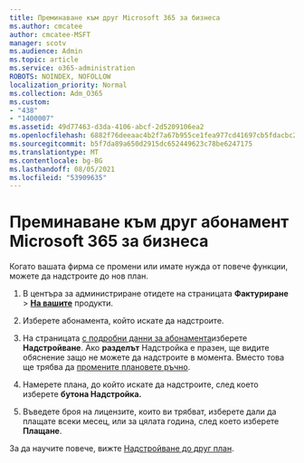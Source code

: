 ```yaml
---
title: Преминаване към друг Microsoft 365 за бизнеса
ms.author: cmcatee
author: cmcatee-MSFT
manager: scotv
ms.audience: Admin
ms.topic: article
ms.service: o365-administration
ROBOTS: NOINDEX, NOFOLLOW
localization_priority: Normal
ms.collection: Adm_O365
ms.custom:
- "438"
- "1400007"
ms.assetid: 49d77463-d3da-4106-abcf-2d5209106ea2
ms.openlocfilehash: 6882f76deeaac4b2f7a67b955ce1fea977cd41697cb5fdacbc2d866b3933ef8a
ms.sourcegitcommit: b5f7da89a650d2915dc652449623c78be6247175
ms.translationtype: MT
ms.contentlocale: bg-BG
ms.lasthandoff: 08/05/2021
ms.locfileid: "53909635"
---
```

# <a name="switch-to-a-different-microsoft-365-for-business-subscription"></a>Преминаване към друг абонамент Microsoft 365 за бизнеса

Когато вашата фирма се промени или имате нужда от повече функции, можете да надстроите до нов план.
  
1. В центъра за администриране отидете на страницата **Фактуриране** \> **[На вашите](https://go.microsoft.com/fwlink/p/?linkid=842054)** продукти.

2. Изберете абонамента, който искате да надстроите.

3. На страницата [с подробни данни за абонамента](https://admin.microsoft.com/AdminPortal/Home#/subscriptions/webdirect%252F0dbaa202-d590-4529-98c2-a5e2ebaac702)изберете **Надстройване**.  Ако **разделът** Надстройка е празен, ще видите обяснение защо не можете да надстроите в момента. Вместо това ще трябва да [промените плановете ръчно](https://docs.microsoft.com/microsoft-365/commerce/subscriptions/change-plans-manually?view=o365-worldwide).

4. Намерете плана, до който искате да надстроите, след което изберете **бутона Надстройка.**

5. Въведете броя на лицензите, които ви трябват, изберете дали да плащате всеки месец, или за цялата година, след което изберете **Плащане**.

За да научите повече, вижте [Надстройване до друг план](https://docs.microsoft.com/microsoft-365/commerce/subscriptions/upgrade-to-different-plan).
